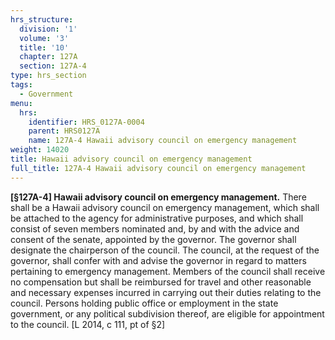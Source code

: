 ```yaml
---
hrs_structure:
  division: '1'
  volume: '3'
  title: '10'
  chapter: 127A
  section: 127A-4
type: hrs_section
tags:
  - Government
menu:
  hrs:
    identifier: HRS_0127A-0004
    parent: HRS0127A
    name: 127A-4 Hawaii advisory council on emergency management
weight: 14020
title: Hawaii advisory council on emergency management
full_title: 127A-4 Hawaii advisory council on emergency management
---
```

**[§127A-4] Hawaii advisory council on emergency management.** There shall be a Hawaii advisory council on emergency management, which shall be attached to the agency for administrative purposes, and which shall consist of seven members nominated and, by and with the advice and consent of the senate, appointed by the governor. The governor shall designate the chairperson of the council. The council, at the request of the governor, shall confer with and advise the governor in regard to matters pertaining to emergency management. Members of the council shall receive no compensation but shall be reimbursed for travel and other reasonable and necessary expenses incurred in carrying out their duties relating to the council. Persons holding public office or employment in the state government, or any political subdivision thereof, are eligible for appointment to the council. [L 2014, c 111, pt of §2]